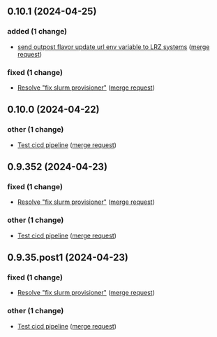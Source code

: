 ## 0.10.1 (2024-04-25)

### added (1 change)

- [send outpost flavor update url env variable to LRZ systems](jupyterjsc/packages/jupyter-jsc-custom@7f53691f3c9763a44479648f22bc75e007580ea1) ([merge request](jupyterjsc/packages/jupyter-jsc-custom!3))

### fixed (1 change)

- [Resolve "fix slurm provisioner"](jupyterjsc/packages/jupyter-jsc-custom@58c2fe0be82680ee4717266e44f6e2f4c6762fe5) ([merge request](jupyterjsc/packages/jupyter-jsc-custom!2))

## 0.10.0 (2024-04-22)

### other (1 change)

- [Test cicd pipeline](jupyterjsc/packages/jupyter-jsc-custom@bb7f2822d9f6739caf73602660b7f5cea2261d18) ([merge request](jupyterjsc/packages/jupyter-jsc-custom!1))

## 0.9.352 (2024-04-23)

### fixed (1 change)

- [Resolve "fix slurm provisioner"](jupyterjsc/packages/jupyter-jsc-custom@58c2fe0be82680ee4717266e44f6e2f4c6762fe5) ([merge request](jupyterjsc/packages/jupyter-jsc-custom!2))

### other (1 change)

- [Test cicd pipeline](jupyterjsc/packages/jupyter-jsc-custom@bb7f2822d9f6739caf73602660b7f5cea2261d18) ([merge request](jupyterjsc/packages/jupyter-jsc-custom!1))

## 0.9.35.post1 (2024-04-23)

### fixed (1 change)

- [Resolve "fix slurm provisioner"](jupyterjsc/packages/jupyter-jsc-custom@58c2fe0be82680ee4717266e44f6e2f4c6762fe5) ([merge request](jupyterjsc/packages/jupyter-jsc-custom!2))

### other (1 change)

- [Test cicd pipeline](jupyterjsc/packages/jupyter-jsc-custom@bb7f2822d9f6739caf73602660b7f5cea2261d18) ([merge request](jupyterjsc/packages/jupyter-jsc-custom!1))
